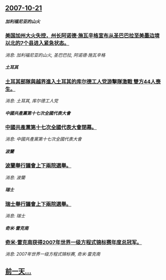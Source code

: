 ## [2007-10-21](/news/2007/10/21/index.md)

##### 加利福尼亚的山火
### [美国加州大火失控，州长阿诺德·施瓦辛格宣布从圣巴巴拉至美墨边境以北的7个县进入紧急状态。](/news/2007/10/21/美国加州大火失控-州长阿诺德-施瓦辛格宣布从圣巴巴拉至美墨边境以北的7个县进入紧急状态.md)
_消息: 加利福尼亚的山火, 圣巴巴拉, 阿诺德·施瓦辛格_

##### 土耳其
### [土耳其部隊與越界進入土耳其的库尔德工人党游擊隊激戰 雙方44人喪生。](/news/2007/10/21/土耳其部隊與越界進入土耳其的库尔德工人党游擊隊激戰-雙方44人喪生.md)
_消息: 土耳其, 库尔德工人党_

##### 中國共產黨第十七次全國代表大會
### [中國共產黨第十七次全國代表大會閉幕。](/news/2007/10/21/中國共產黨第十七次全國代表大會閉幕.md)
_消息: 中國共產黨第十七次全國代表大會_

##### 波蘭
### [波蘭舉行議會上下兩院選舉。](/news/2007/10/21/波蘭舉行議會上下兩院選舉.md)
_消息: 波蘭_

##### 瑞士
### [瑞士舉行議會上下兩院選舉。](/news/2007/10/21/瑞士舉行議會上下兩院選舉.md)
_消息: 瑞士_

##### 奇米·雷克南
### [奇米·雷克南获得2007年世界一级方程式锦标赛年度总冠军。](/news/2007/10/21/奇米-雷克南获得2007年世界一级方程式锦标赛年度总冠军.md)
_消息: 2007年世界一级方程式锦标赛, 奇米·雷克南_

## [前一天...](/news/2007/10/20/index.md)

